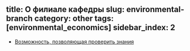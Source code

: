 title: О филиале кафедры
slug: environmental-branch
category: other
tags: [environmental_economics]
sidebar_index: 2
---

- [Возможность, позволяющая проверить знания](/department-branches/environmental-department-branch/)
